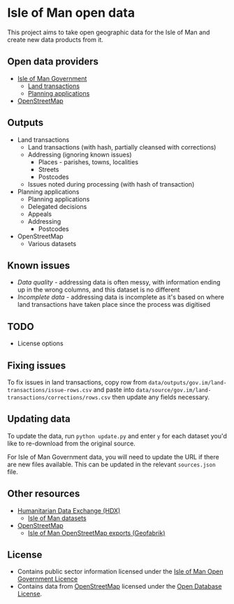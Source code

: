 # Isle of Man open data

This project aims to take open geographic data for the Isle of Man and create new data products from it.

## Open data providers

* [Isle of Man Government](https://www.gov.im/about-the-government/government/open-data/)
  * [Land transactions](https://www.gov.im/about-the-government/government/open-data/economy/land-transactions/)
  * [Planning applications](https://www.gov.im/about-the-government/government/open-data/energy-and-environment/planning-application-data/)
* [OpenStreetMap](https://www.openstreetmap.org)

## Outputs

* Land transactions
  * Land transactions (with hash, partially cleansed with corrections)
  * Addressing (ignoring known issues)
    * Places - parishes, towns, localities
    * Streets
    * Postcodes
  * Issues noted during processing (with hash of transaction)
* Planning applications
  * Planning applications
  * Delegated decisions
  * Appeals
  * Addressing
    * Postcodes
* OpenStreetMap
  * Various datasets

## Known issues

* *Data quality* - addressing data is often messy, with information ending up in the wrong columns, and this dataset is no different
* *Incomplete data* - addressing data is incomplete as it's based on where land transactions have taken place since the process was digitised

## TODO

* License options

## Fixing issues

To fix issues in land transactions, copy row from `data/outputs/gov.im/land-transactions/issue-rows.csv` and paste 
into `data/source/gov.im/land-transactions/corrections/rows.csv` then update any fields necessary.

## Updating data

To update the data, run `python update.py` and enter `y` for each dataset you'd like to re-download from the original 
source.

For Isle of Man Government data, you will need to update the URL if there are new files available. This can be updated 
in the relevant `sources.json` file. 

## Other resources

* [Humanitarian Data Exchange (HDX)](https://data.humdata.org)
  * [Isle of Man datasets](https://data.humdata.org/group/imn)
* [OpenStreetMap](https://www.openstreetmap.org)
  * [Isle of Man OpenStreetMap exports (Geofabrik)](https://download.geofabrik.de/europe/isle-of-man.html)

## License

* Contains public sector information licensed under the [Isle of Man Open Government Licence](https://www.gov.im/about-this-site/open-government-licence/)
* Contains data from [OpenStreetMap](https://www.openstreetmap.org) licensed under the [Open Database License](https://www.openstreetmap.org/copyright).
